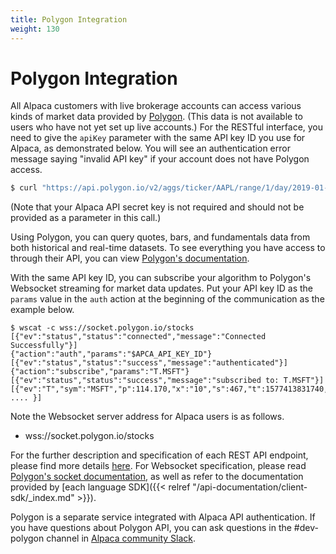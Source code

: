 ```yaml
---
title: Polygon Integration
weight: 130
---
```


# Polygon Integration

All Alpaca customers with live brokerage accounts can access various
kinds of market data provided by [Polygon](https://polygon.io/).
(This data is not available to users who have not yet set up live accounts.) For the RESTful interface,
you need to give the `apiKey` parameter with the same API key ID you use for Alpaca, as demonstrated below.
You will see an authentication error message saying "invalid API key" if your account does not have Polygon access.

```sh
$ curl "https://api.polygon.io/v2/aggs/ticker/AAPL/range/1/day/2019-01-01/2019-02-01?apiKey=$APCA_API_KEY_ID"
```

(Note that your Alpaca API secret key is not required and should not be provided as a parameter in this call.)

Using Polygon, you can query quotes, bars, and fundamentals data from both historical and real-time datasets.
To see everything you have access to through their API, you can view [Polygon's documentation](https://polygon.io/docs/).

With the same API key ID, you can subscribe your algorithm to Polygon's Websocket streaming for market data updates.
Put your API key ID as the `params` value in the `auth` action at the beginning
of the communication as the example below.

```
$ wscat -c wss://socket.polygon.io/stocks
[{"ev":"status","status":"connected","message":"Connected Successfully"}]
{"action":"auth","params":"$APCA_API_KEY_ID"}
[{"ev":"status","status":"success","message":"authenticated"}]
{"action":"subscribe","params":"T.MSFT"}
[{"ev":"status","status":"success","message":"subscribed to: T.MSFT"}]
[{"ev":"T","sym":"MSFT","p":114.170,"x":"10","s":467,"t":1577413831740, .... }]
```

Note the Websocket server address for Alpaca users is as follows.

- wss://socket.polygon.io/stocks

For the further description and specification of each REST API endpoint, please find more details [here](https://polygon.io/docs/).
For Websocket specification, please read [Polygon's socket documentation](https://polygon.io/sockets),
as well as refer to the documentation provided by
[each language SDK]({{< relref "/api-documentation/client-sdk/_index.md" >}}).

Polygon is a separate service integrated with Alpaca API authentication.
If you have questions about Polygon API, you can ask questions in the
#dev-polygon channel in [Alpaca community Slack](https://alpaca.markets/slack).
